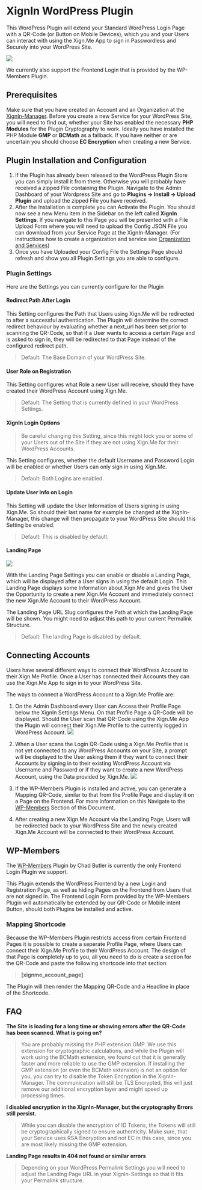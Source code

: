 # XignIn WordPress Plugin

This WordPress Plugin will extend your Standard WordPress Login Page with a QR-Code (or Button on Mobile Devices), which you and your Users can interact with using the Xign.Me App to sign in Passwordless and Securely into your WordPress Site.

![](_media/backend_login.png)

We currently also support the Frontend Login that is provided by the WP-Members Plugin.

## Prerequisites 
Make sure that you have created an Account and an Organization at the [XignIn-Manager](https://xign.me). Before you create a new Service for your WordPress Site, you will need to find out, whether your Site has enabled the necessary __PHP Modules__ for the Plugin Cryptography to work. Ideally you have installed the PHP Module __GMP__ or __BCMath__ as a fallback. If you have neither or are uncertain you should choose __EC Encryption__ when creating a new Service.

## Plugin Installation and Configuration

1. If the Plugin has already been released to the WordPress Plugin Store you can simply install it from there. Otherwise you will probably have received a zipped File containing the Plugin. Navigate to the Admin Dashboard of your Wordpress Site and go to __Plugins -> Install -> Upload Plugin__ and upload the zipped File you have received.
1. After the Installation is complete you can Activate the Plugin. You should now see a new Menu Item in the Sidebar on the left called __XignIn Settings__. If you navigate to this Page you will be presented with a File Upload Form where you will need to upload the Config JSON File you can download from your Service Page at the XignIn-Manager. (For instructions how to create a organization and service see [Organization and Services](../orga-services))
1. Once you have Uploaded your Config File the Settings Page should refresh and show you all Plugin Settings you are able to configure.

### Plugin Settings

Here are the Settings you can currently configure for the Plugin

#### Redirect Path After Login

This Setting configures the Path that Users using Xign.Me will be redirected to after a successful authentication. The Plugin will determine the correct redirect behaviour by evaluating whether a next_url has been set prior to scanning the QR-Code, so that if a User wants to access a certain Page and is asked to sign in, they will be redirected to that Page instead of the configured redirect path.

> Default: The Base Domain of your WordPress Site.

#### User Role on Registration

This Setting configures what Role a new User will receive, should they have created their WordPress Account using Xign.Me.
 
> Default: The Setting that is currently defined in your WordPress Settings.

#### XignIn Login Options

> Be careful changing this Setting, since this might lock you or some of your Users out of the Site if they are not using Xign.Me for their WordPress Accounts.

This Setting configures, whether the default Username and Password Login will be enabled or whether Users can only sign in using Xign.Me.

> Default: Both Logins are enabled.

#### Update User Info on Login

This Setting will update the User Information of Users signing in using Xign.Me. So should their last name for example be changed at the XignIn-Manager, this change will then propagate to your WordPress Site should this Setting be enabled.

> Default: This is disabled by default.

#### Landing Page

![](https://raw.githubusercontent.com/PManaras/documentation/master/_media/landing_page.png)

With the Landing Page Settings you can enable or disable a Landing Page, which will be displayed after a User signs in using the default Login. This Landing Page displays some Information about Xign.Me and gives the User the Opportunity to create a new Xign.Me Account and immediately connect the new Xign.Me Account to their WordPress Account.

The Landing Page URL Slug configures the Path at which the Landing Page will be shown. You might need to adjust this path to your current Permalink Structure.

> Default: The landing Page is disabled by default.

## Connecting Accounts

Users have several different ways to connect their WordPress Account to their Xign.Me Profile. Once a User has connected their Accounts they can use the Xign.Me App to sign in to your WordPress Site.

The ways to connect a WordPress Account to a Xign.Me Profile are:

1. On the Admin Dashboard every User can Access their Profile Page below the XignIn Settings Menu. On that Profile Page a QR-Code will be displayed. Should the User scan that QR-Code using the Xign.Me App the Plugin will connect their Xign.Me Profile to the currently logged in WordPress Account.
![](https://raw.githubusercontent.com/PManaras/documentation/master/_media/backend_profile_not_mapped.png)

1. When a User scans the Login QR-Code using a Xign.Me Profile that is not yet connected to any WordPress Accounts on your Site, a prompt will be displayed to the User asking them if they want to connect their Accounts by signing in to their existing WordPress Account via Username and Password or if they want to create a new WordPress Account, using the Data provided by Xign.Me.
![](https://raw.githubusercontent.com/PManaras/documentation/master/_media/backend_no_account_modal.png)

1. If the WP-Members Plugin is installed and active, you can generate a Mapping QR-Code, similar to that from the Profile Page and display it on a Page on the Frontend. For more information on this Navigate to the [WP-Members](#WP-Members) Section of this Document.

1. After creating a new Xign.Me Account via the Landing Page, Users will be redirected back to your WordPress Site and the newly created Xign.Me Account will be connected to their WordPress Account.


## WP-Members

The [WP-Members](https://wordpress.org/plugins/wp-members/) Plugin by Chad Butler is currently the only Frontend Login Plugin we support.

This Plugin extends the WordPress Frontend by a new Login and Registration Page, as well as hiding Pages on the Frontend from Users that are not signed in. The Frontend Login Form provided by the WP-Members Plugin will automatically be extended by our QR-Code or Mobile intent Button, should both Plugins be installed and active.

### Mapping Shortcode

Because the WP-Members Plugin restricts access from certain Frontend Pages it is possible to create a seperate Profile Page, where Users can connect their Xign.Me Profile to their WordPress Account. The design of that Page is completely up to you, all you need to do is create a section for the QR-Code and paste the following shortcode into that section:

> __[xignme_account_page]__

The Plugin will then render the Mapping QR-Code and a Headline in place of the Shortcode.

## FAQ

__The Site is loading for a long time or showing errors after the QR-Code has been scanned. What is going on?__

> You are probably missing the PHP extension GMP. We use this extension for cryptographic calculations, and while the Plugin will work using the BCMath extension, we found out that it is generally faster and more reliable to use the GMP extension. If installing the GMP extension (or even the BCMath extension) is not an option for you, you can try to disable the Token Encryption in the XignIn-Manager. The communication will still be TLS Encrypted, this will just remove our additional encryption layer and might speed up processing times.

__I disabled encryption in the XignIn-Manager, but the cryptography Errors still persist.__

> While you can disable the encryption of ID Tokens, the Tokens will still be cryptographically signed to ensure authenticity. Make sure, that your Service uses RSA Encryption and not EC in this case, since you are most likely missing the GMP extension.

__Landing Page results in 404 not found or similar errors__

> Depending on your WordPress Permalink Settings you will need to adjust the Landing Page URL in your XignIn-Settings so that it fits your Permalink structure.
